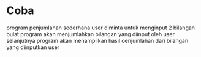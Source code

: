 # Coba
program penjumlahan sederhana
user diminta untuk menginput 2 bilangan bulat
program akan menjumlahkan bilangan yang diinput oleh user
selanjutnya program akan menampilkan hasil oenjumlahan dari bilangan yang diinputkan user

